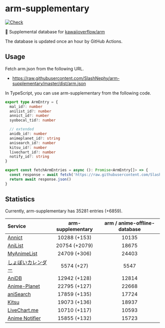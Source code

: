 # arm-supplementary

[![Check](https://github.com/SlashNephy/arm-supplementary/actions/workflows/check-node.yml/badge.svg)](https://github.com/SlashNephy/arm-supplementary/actions/workflows/check-node.yml)

💊 Supplemental database for [kawaiioverflow/arm](https://github.com/kawaiioverflow/arm)

The database is updated once an hour by GitHub Actions.

## Usage

Fetch arm.json from the following URL.

- https://raw.githubusercontent.com/SlashNephy/arm-supplementary/master/dist/arm.json

In TypeScript, you can use arm-supplementary from the following code.

```TypeScript
export type ArmEntry = {
  mal_id?: number
  anilist_id?: number
  annict_id?: number
  syobocal_tid?: number

  // extended
  anidb_id?: number
  animeplanet_id?: string
  anisearch_id?: number
  kitsu_id?: number
  livechart_id?: number
  notify_id?: string
}

export const fetchArmEntries = async (): Promise<ArmEntry[]> => {
  const response = await fetch('https://raw.githubusercontent.com/SlashNephy/arm-supplementary/master/dist/arm.json')
  return await response.json()
}
```

## Statistics

Currently, arm-supplementary has 35281 entries (+6859).

| Service                                     | arm-supplementary | arm / anime-offline-database |
| :------------------------------------------ | :---------------: | :--------------------------: |
| [Annict](https://annict.com)                |   10288 (+153)    |            10135             |
| [AniList](https://anilist.co)               |   20754 (+2079)   |            18675             |
| [MyAnimeList](https://myanimelist.net)      |   24709 (+306)    |            24403             |
| [しょぼいカレンダー](https://cal.syoboi.jp) |    5574 (+27)     |             5547             |
| [AniDB](https://anidb.net)                  |   12942 (+128)    |            12814             |
| [Anime-Planet](https://anime-planet.com)    |   22795 (+127)    |            22668             |
| [aniSearch](https://anisearch.com)          |   17859 (+135)    |            17724             |
| [Kitsu](https://kitsu.io)                   |   19073 (+136)    |            18937             |
| [LiveChart.me](https://livechart.me)        |   10710 (+117)    |            10593             |
| [Anime Notifier](https://notify.moe)        |   15855 (+132)    |            15723             |
